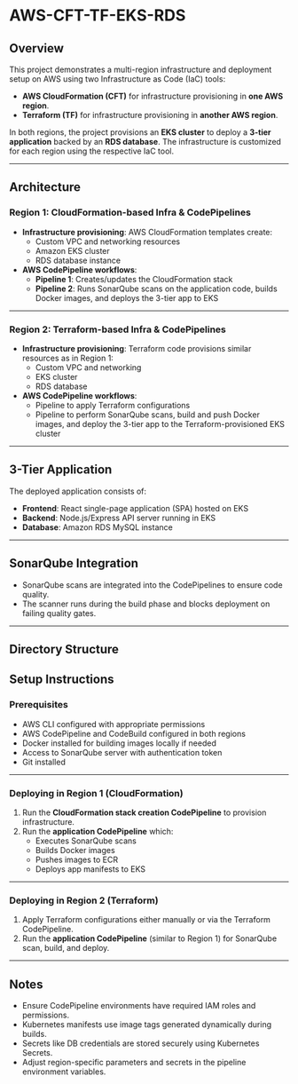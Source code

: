 # AWS-CFT-TF-EKS-RDS

## Overview

This project demonstrates a multi-region infrastructure and deployment setup on AWS using two Infrastructure as Code (IaC) tools:

- **AWS CloudFormation (CFT)** for infrastructure provisioning in **one AWS region**.
- **Terraform (TF)** for infrastructure provisioning in **another AWS region**.

In both regions, the project provisions an **EKS cluster** to deploy a **3-tier application** backed by an **RDS database**. The infrastructure is customized for each region using the respective IaC tool.

---

## Architecture

### Region 1: CloudFormation-based Infra & CodePipelines

- **Infrastructure provisioning**: AWS CloudFormation templates create:
  - Custom VPC and networking resources
  - Amazon EKS cluster
  - RDS database instance
- **AWS CodePipeline workflows**:
  - **Pipeline 1**: Creates/updates the CloudFormation stack
  - **Pipeline 2**: Runs SonarQube scans on the application code, builds Docker images, and deploys the 3-tier app to EKS

---

### Region 2: Terraform-based Infra & CodePipelines

- **Infrastructure provisioning**: Terraform code provisions similar resources as in Region 1:
  - Custom VPC and networking
  - EKS cluster
  - RDS database
- **AWS CodePipeline workflows**:
  - Pipeline to apply Terraform configurations
  - Pipeline to perform SonarQube scans, build and push Docker images, and deploy the 3-tier app to the Terraform-provisioned EKS cluster

---

## 3-Tier Application

The deployed application consists of:

- **Frontend**: React single-page application (SPA) hosted on EKS
- **Backend**: Node.js/Express API server running in EKS
- **Database**: Amazon RDS MySQL instance

---

## SonarQube Integration

- SonarQube scans are integrated into the CodePipelines to ensure code quality.
- The scanner runs during the build phase and blocks deployment on failing quality gates.

---

## Directory Structure

## Setup Instructions

### Prerequisites

- AWS CLI configured with appropriate permissions
- AWS CodePipeline and CodeBuild configured in both regions
- Docker installed for building images locally if needed
- Access to SonarQube server with authentication token
- Git installed

---

### Deploying in Region 1 (CloudFormation)

1. Run the **CloudFormation stack creation CodePipeline** to provision infrastructure.
2. Run the **application CodePipeline** which:
   - Executes SonarQube scans
   - Builds Docker images
   - Pushes images to ECR
   - Deploys app manifests to EKS

---

### Deploying in Region 2 (Terraform)

1. Apply Terraform configurations either manually or via the Terraform CodePipeline.
2. Run the **application CodePipeline** (similar to Region 1) for SonarQube scan, build, and deploy.

---

## Notes

- Ensure CodePipeline environments have required IAM roles and permissions.
- Kubernetes manifests use image tags generated dynamically during builds.
- Secrets like DB credentials are stored securely using Kubernetes Secrets.
- Adjust region-specific parameters and secrets in the pipeline environment variables.
